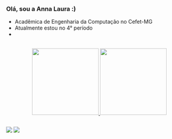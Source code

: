 ### Olá, sou a Anna Laura :)

- Acadêmica de Engenharia da Computação no Cefet-MG
- Atualmente estou no 4° período
- 
##

<div align="center">
  <a href="https://github.com/annalaurams">
  <img height="180cm" src="https://github-readme-stats.vercel.app/api?username=annalaurams&show_icons=true&theme=rose_pine&include_all_commits=true&count_private=true"/>
  <img height="180cm" src="https://github-readme-stats.vercel.app/api/top-langs/?username=annalaurams&layout=compact&langs_count=7&theme=rose_pine"/>  
</div>

##

<div>
  <a href="https://instagram.com/annalaurasm" target="_blank"><img src="https://img.shields.io/badge/-Instagram-%23E4405F?style=for-the-badge&logo=instagram&logoColor=white" target="_blank"></a>
  <a href = "mailto:nalauramoura@gmail.com"><img src="https://img.shields.io/badge/Gmail-D14836?style=for-the-badge&logo=gmail&logoColor=white" target="_blank"></a>
</div>
